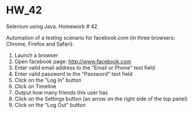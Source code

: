# HW_42
Selenium using Java. Homework # 42.

Automation of a testing scenario for facebook.com (in three browsers: Chrome, Firefox and Safari):
1. Launch a browser  
2. Open facebook page: http://www.facebook.com
3. Enter valid email address to the "Email or Phone" text field
4. Enter valid password to the "Password" text field
5. Click on the "Log In" button
6. Click on Timeline
7. Output how many friends this user has 
8. Click on the Settings button (an arrow on the right side of the top panel)
9. Click on the "Log Out" button 
